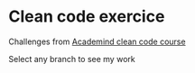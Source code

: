 # Clean code exercice

Challenges from [Academind clean code course](https://www.udemy.com/course/writing-clean-code)

Select any branch to see my work
